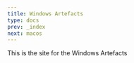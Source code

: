 ```yaml
---
title: Windows Artefacts
type: docs
prev: _index
next: macos
---
```


This is the site for the Windows Artefacts

